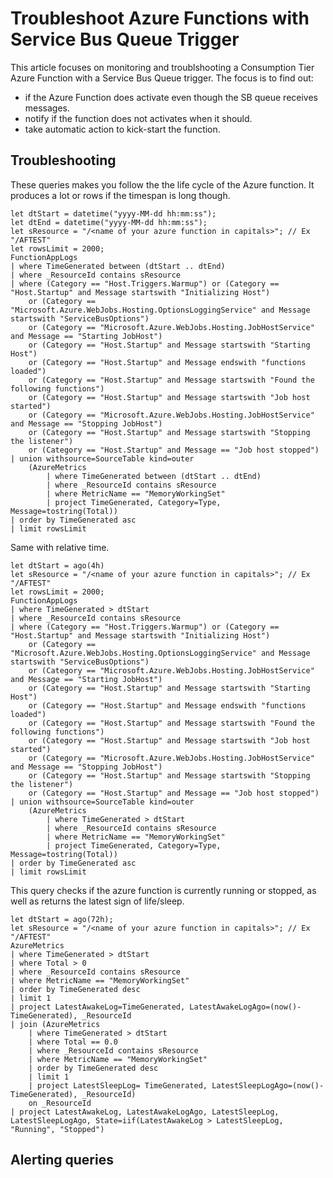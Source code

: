 ﻿# Troubleshoot Azure Functions with Service Bus Queue Trigger
This article focuses on monitoring and troublshooting a Consumption Tier Azure Function with a Service Bus Queue trigger. 
The focus is to find out:

* if the Azure Function does activate even though the SB queue receives messages.
* notify if the function does not activates when it should.
* take automatic action to kick-start the function.

## Troubleshooting
These queries makes you follow the the life cycle of the Azure function. It produces a lot or rows if the timespan is long though. 

    let dtStart = datetime("yyyy-MM-dd hh:mm:ss"); 
    let dtEnd = datetime("yyyy-MM-dd hh:mm:ss");
    let sResource = "/<name of your azure function in capitals>"; // Ex "/AFTEST"
    let rowsLimit = 2000;
    FunctionAppLogs 
    | where TimeGenerated between (dtStart .. dtEnd)
    | where _ResourceId contains sResource
    | where (Category == "Host.Triggers.Warmup") or (Category == "Host.Startup" and Message startswith "Initializing Host")
        or (Category == "Microsoft.Azure.WebJobs.Hosting.OptionsLoggingService" and Message startswith "ServiceBusOptions")
        or (Category == "Microsoft.Azure.WebJobs.Hosting.JobHostService" and Message == "Starting JobHost")
        or (Category == "Host.Startup" and Message startswith "Starting Host")
        or (Category == "Host.Startup" and Message endswith "functions loaded")
        or (Category == "Host.Startup" and Message startswith "Found the following functions")
        or (Category == "Host.Startup" and Message startswith "Job host started")
        or (Category == "Microsoft.Azure.WebJobs.Hosting.JobHostService" and Message == "Stopping JobHost")
        or (Category == "Host.Startup" and Message startswith "Stopping the listener")
        or (Category == "Host.Startup" and Message == "Job host stopped")
    | union withsource=SourceTable kind=outer
        (AzureMetrics 
            | where TimeGenerated between (dtStart .. dtEnd)
            | where _ResourceId contains sResource
            | where MetricName == "MemoryWorkingSet"
            | project TimeGenerated, Category=Type, Message=tostring(Total))
    | order by TimeGenerated asc
    | limit rowsLimit

Same with relative time.

    let dtStart = ago(4h) 
    let sResource = "/<name of your azure function in capitals>"; // Ex "/AFTEST"
    let rowsLimit = 2000;
    FunctionAppLogs 
    | where TimeGenerated > dtStart
    | where _ResourceId contains sResource
    | where (Category == "Host.Triggers.Warmup") or (Category == "Host.Startup" and Message startswith "Initializing Host")
        or (Category == "Microsoft.Azure.WebJobs.Hosting.OptionsLoggingService" and Message startswith "ServiceBusOptions")
        or (Category == "Microsoft.Azure.WebJobs.Hosting.JobHostService" and Message == "Starting JobHost")
        or (Category == "Host.Startup" and Message startswith "Starting Host")
        or (Category == "Host.Startup" and Message endswith "functions loaded")
        or (Category == "Host.Startup" and Message startswith "Found the following functions")
        or (Category == "Host.Startup" and Message startswith "Job host started")
        or (Category == "Microsoft.Azure.WebJobs.Hosting.JobHostService" and Message == "Stopping JobHost")
        or (Category == "Host.Startup" and Message startswith "Stopping the listener")
        or (Category == "Host.Startup" and Message == "Job host stopped")
    | union withsource=SourceTable kind=outer
        (AzureMetrics 
            | where TimeGenerated > dtStart
            | where _ResourceId contains sResource
            | where MetricName == "MemoryWorkingSet"
            | project TimeGenerated, Category=Type, Message=tostring(Total))
    | order by TimeGenerated asc
    | limit rowsLimit

This query checks if the azure function is currently running or stopped, as well as returns the latest sign of life/sleep.

    let dtStart = ago(72h);
    let sResource = "/<name of your azure function in capitals>"; // Ex "/AFTEST"
    AzureMetrics 
    | where TimeGenerated > dtStart
    | where Total > 0
    | where _ResourceId contains sResource
    | where MetricName == "MemoryWorkingSet"
    | order by TimeGenerated desc
    | limit 1
    | project LatestAwakeLog=TimeGenerated, LatestAwakeLogAgo=(now()-TimeGenerated), _ResourceId
    | join (AzureMetrics 
        | where TimeGenerated > dtStart
        | where Total == 0.0
        | where _ResourceId contains sResource
        | where MetricName == "MemoryWorkingSet"
        | order by TimeGenerated desc
        | limit 1
        | project LatestSleepLog= TimeGenerated, LatestSleepLogAgo=(now()-TimeGenerated), _ResourceId)
        on _ResourceId
    | project LatestAwakeLog, LatestAwakeLogAgo, LatestSleepLog, LatestSleepLogAgo, State=iif(LatestAwakeLog > LatestSleepLog, "Running", "Stopped")

## Alerting queries
